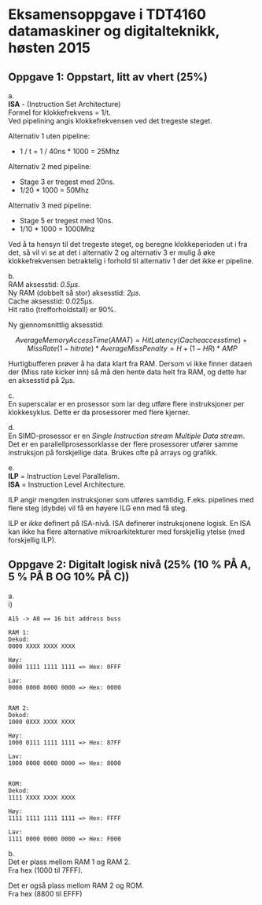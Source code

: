 # Eksamensoppgave i TDT4160 datamaskiner og digitalteknikk, høsten 2015

## Oppgave 1: Oppstart, litt av vhert (25%)

a.  
**ISA** - (Instruction Set Architecture)  
Formel for klokkefrekvens = 1/t.  
Ved pipelining angis klokkefrekvensen ved det tregeste steget.

Alternativ 1 uten pipeline:
- 1 / t = 1 / 40ns * 1000 = 25Mhz 

Alternativ 2 med pipeline:
- Stage 3 er tregest med 20ns.
- 1/20 * 1000 = 50Mhz

Alternativ 3 med pipeline:
- Stage 5 er tregest med 10ns.
- 1/10 * 1000 = 1000Mhz

Ved å ta hensyn til det tregeste steget, og beregne klokkeperioden ut i fra det, så vil vi se at det i alternativ 2 og alternativ 3 er mulig å øke klokkefrekvensen betraktelig i forhold til alternativ 1 der det ikke er pipeline. 

b.  
RAM aksesstid: *0.5µs.*  
Ny RAM (dobbelt så stor) aksesstid: *2µs*.  
Cache aksesstid: 0.025µs.  
Hit ratio (trefforholdstall) er 90%.

Ny gjennomsnittlig aksesstid:  

```math
Average Memory Access Time (AMAT) = Hit Latency (Cache access time) + Miss Rate (1 - hit rate) * Average Miss Penalty

= H + (1 - HR) * AMP
```

Hurtigbufferen prøver å ha data klart fra RAM. Dersom vi ikke finner dataen der (Miss rate kicker inn) så må den hente data helt fra RAM, og dette har en aksesstid på 2µs. 

c.  
En superscalar er en prosessor som lar deg utføre flere instruksjoner per klokkesyklus. Dette er da prosessorer med flere kjerner.

d.  
En SIMD-prosessor er en *Single Instruction stream Multiple Data stream*.  
Det er en parallellprosessorklasse der flere prosessorer utfører samme instruksjon på forskjellige data. Brukes ofte på arrays og grafikk.

e.  
**ILP** = Instruction Level Parallelism.  
**ISA** = Instruction Level Architecture.

ILP angir mengden instruksjoner som utføres samtidig. F.eks. pipelines med flere steg (dybde) vil få en høyere ILG enn med få steg.

ILP er *ikke* definert på ISA-nivå. ISA definerer instruksjonene logisk. En ISA kan ikke ha flere alternative mikroarkitekturer med forskjellig ytelse (med forskjellig ILP).


## Oppgave 2: Digitalt logisk nivå (25% (10 % PÅ A, 5 % PÅ B OG 10% PÅ C))

a.  
  i)
  ```
  A15 -> A0 == 16 bit address buss
  
  RAM 1:
  Dekod:
  0000 XXXX XXXX XXXX

  Høy:
  0000 1111 1111 1111 => Hex: 0FFF

  Lav:
  0000 0000 0000 0000 => Hex: 0000


  RAM 2:
  Dekod:
  1000 0XXX XXXX XXXX

  Høy:
  1000 0111 1111 1111 => Hex: 87FF

  Lav:
  1000 0000 0000 0000 => Hex: 8000

  
  ROM:
  Dekod:
  1111 XXXX XXXX XXXX

  Høy:
  1111 1111 1111 1111 => Hex: FFFF

  Lav:
  1111 0000 0000 0000 => Hex: F000

  ```

b.  
Det er plass mellom RAM 1 og RAM 2.  
Fra hex (1000 til 7FFF).

Det er også plass mellom RAM 2 og ROM.  
Fra hex (8800 til EFFF)